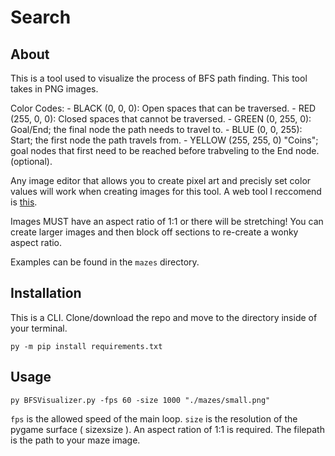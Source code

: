 # Search

## About
This is a tool used to visualize the process of BFS path finding.
This tool takes in PNG images.

Color Codes:
    - BLACK (0, 0, 0): Open spaces that can be traversed.
    - RED (255, 0, 0): Closed spaces that cannot be traversed.
    - GREEN (0, 255, 0): Goal/End; the final node the path needs to travel to.
    - BLUE (0, 0, 255): Start; the first node the path travels from.
    - YELLOW (255, 255, 0) "Coins"; goal nodes that first need to be reached before trabveling to the End node. (optional).


Any image editor that allows you to create pixel art and precisly set color values will work when creating images for 
this tool. A web tool I reccomend is [this](https://www.pixilart.com/).

Images MUST have an aspect ratio of 1:1 or there will be stretching! You can create larger images and then block off sections to re-create a wonky aspect ratio.

Examples can be found in the `mazes` directory.

## Installation

This is a CLI. Clone/download the repo and move to the directory inside of your terminal.

```
py -m pip install requirements.txt
```


## Usage

```
py BFSVisualizer.py -fps 60 -size 1000 "./mazes/small.png"
```

`fps` is the allowed speed of the main loop.
`size` is the resolution of the pygame surface ( sizexsize ). An aspect ration of 1:1 is required.
The filepath is the path to your maze image.